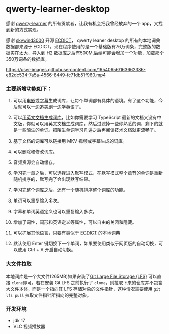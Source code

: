 # qwerty-learner-desktop

感谢 [qwerty-learner](https://github.com/Kaiyiwing/qwerty-learner) 的所有贡献者，让我有机会把我曾经放弃的一个 app，又找到新的方式实现。

感谢 [skywind3000](https://github.com/skywind3000) 开源 [ECDICT](https://github.com/skywind3000/ECDICT)， qwerty leaner desktop 的所有的本地词典数据都来源于 ECDICT。现在程序使用的是一个基础版有76万词条，完整版的数据实在太大，导入到 H2 数据库之后有500M,后续可能会增加一个功能，加载那个350万词条的数据库。

https://user-images.githubusercontent.com/16540656/163662386-e82dc534-7a5a-4566-8449-fc71db51f960.mp4

### 主要新增功能如下：

1. 可以用[电影](https://github.com/tangshimin/qwerty-learner-desktop/wiki/%E4%BB%8E-MKV-%E8%A7%86%E9%A2%91%E7%94%9F%E6%88%90%E8%AF%8D%E5%BA%93)或[字幕](https://github.com/tangshimin/qwerty-learner-desktop/wiki/%E4%BB%8E%E6%96%87%E6%A1%A3%E7%94%9F%E6%88%90%E8%AF%8D%E5%BA%93)生成词库，让每个单词都有具体的语境。有了这个功能，今后就可以一边追美剧一边学英语了。
  
2. 可以[用英文文档生成词库](https://github.com/tangshimin/qwerty-learner-desktop/wiki/%E4%BB%8E%E6%96%87%E6%A1%A3%E7%94%9F%E6%88%90%E8%AF%8D%E5%BA%93)，比如你需要学习 TypeScript 最新的文档又没有中文版，你就可以用英文文档生成词库，然后过滤掉一些你熟悉的词，剩下的就是一些陌生的单词。把陌生单词学习几遍之后再阅读技术文档就更流畅了。
  
3. 基于文档的词库可以链接用 MKV 视频或字幕生成的词库。
  
4. 可以删除和修改词库。
  
5. 音频资源会自动缓存。
  
6. 学习完一章之后，可以选择进入默写模式，在默写模式整个章节的单词是重新随机排序的，默写完了会出现默写结果。
  
7. 学习完整个词库之后，还有一个随机排序整个词库的功能。
  
8. 单词可以重复输入多次。
  
9. 字幕和单词英语定义也可以重复输入多次。
  
10. 增加了词性，词形和英语定义等属性，可以自由的关闭和隐藏。
  
11. 可以扩展其他语言，只要有类似于 [ECDICT](https://github.com/skywind3000/ECDICT) 的本地词典

12. 默认使用 Enter 键切换下一个单词，如果要使用类似于网页版的自动切换，可以使用 Ctrl + A 开启自动切换。


### 大文件拉取
本地词库是一个大文件(265MB)如果安装了[Git Large File Storage (LFS)](https://git-lfs.github.com/) 可以直接 `clone`即可。若在安装 Git LFS 之前执行了 `clone`，则拉取下来的仓库并不包含大文件本体，而是一个指向其 LFS 存储对象的文件指针，这种情况需要使用 `git lfs pull` 拉取文件指针所指向的完整对象。



### 开发环境
- jdk 17
- VLC 视频播放器
